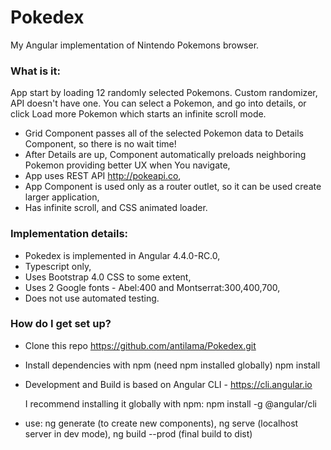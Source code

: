 # Pokedex
My Angular implementation of Nintendo Pokemons browser.

### What is it:
App start by loading 12 randomly selected Pokemons. Custom randomizer, API doesn't have one.
You can select a Pokemon, and go into details, or click Load more Pokemon which starts an infinite scroll mode.

* Grid Component passes all of the selected Pokemon data to Details Component, so there is no wait time!
* After Details are up, Component automatically preloads neighboring Pokemon providing better UX when You navigate,
* App uses REST API http://pokeapi.co,
* App Component is used only as a router outlet, so it can be used create larger application,
* Has infinite scroll, and CSS animated loader.

### Implementation details:
* Pokedex is implemented in Angular 4.4.0-RC.0,
* Typescript only,
* Uses Bootstrap 4.0 CSS to some extent,
* Uses 2 Google fonts - Abel:400 and Montserrat:300,400,700,
* Does not use automated testing.

### How do I get set up? ###
* Clone this repo
  https://github.com/antilama/Pokedex.git

* Install dependencies with npm (need npm installed globally)
  npm install

* Development and Build is based on Angular CLI - https://cli.angular.io
  
  I recommend installing it globally with npm:
  npm install -g @angular/cli

* use:
    ng generate (to create new components),
    ng serve (localhost server in dev mode),
    ng build --prod (final build to dist)